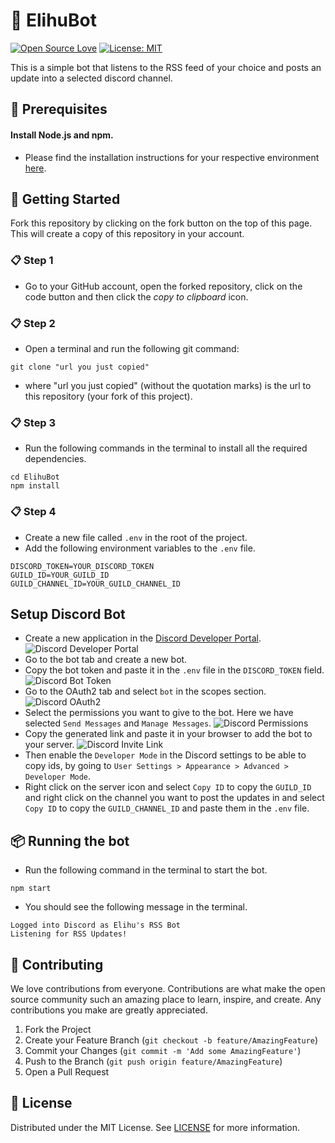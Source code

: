 # 🤖 ElihuBot

[![Open Source Love](https://firstcontributions.github.io/open-source-badges/badges/open-source-v1/open-source.svg)](https://github.com/firstcontributions/open-source-badges)
[![License: MIT](https://img.shields.io/badge/License-MIT-green.svg)](https://opensource.org/licenses/MIT)

This is a simple bot that listens to the RSS feed of your choice and posts an update into a selected discord channel.

## 📝 Prerequisites
#### Install Node.js and npm.
- Please find the installation instructions for your respective environment [here](https://www.digitalocean.com/community/tutorial_collections/how-to-install-node-js).

## 🚀 Getting Started
Fork this repository by clicking on the fork button on the top of this page. This will create a copy of this repository in your account.

### 📋 Step 1
- Go to your GitHub account, open the forked repository, click on the code button and then click the _copy to clipboard_ icon.

### 📋 Step 2
- Open a terminal and run the following git command:
```
git clone "url you just copied"
```
- where "url you just copied" (without the quotation marks) is the url to this repository (your fork of this project).

### 📋 Step 3
- Run the following commands in the terminal to install all the required dependencies.
```
cd ElihuBot
npm install
```
### 📋 Step 4
- Create a new file called `.env` in the root of the project.
- Add the following environment variables to the `.env` file.
```
DISCORD_TOKEN=YOUR_DISCORD_TOKEN
GUILD_ID=YOUR_GUILD_ID
GUILD_CHANNEL_ID=YOUR_GUILD_CHANNEL_ID
```
## Setup Discord Bot
- Create a new application in the [Discord Developer Portal](https://discord.com/developers/applications).
![Discord Developer Portal](https://i.imgur.com/IESJttn.png)
- Go to the bot tab and create a new bot.
- Copy the bot token and paste it in the `.env` file in the `DISCORD_TOKEN` field.
![Discord Bot Token](https://i.imgur.com/1G8kQYX.png)
- Go to the OAuth2 tab and select `bot` in the scopes section.
![Discord OAuth2](https://i.imgur.com/kEuipiK.png)
- Select the permissions you want to give to the bot. Here we have selected `Send Messages` and `Manage Messages`.
![Discord Permissions](https://i.imgur.com/1MH188C.png)
- Copy the generated link and paste it in your browser to add the bot to your server.
![Discord Invite Link](https://i.imgur.com/wXxKxDv.png)
- Then enable the `Developer Mode` in the Discord settings to be able to copy ids, by going to `User Settings > Appearance > Advanced > Developer Mode`.
- Right click on the server icon and select `Copy ID` to copy the `GUILD_ID` and right click on the channel you want to post the updates in and select `Copy ID` to copy the `GUILD_CHANNEL_ID` and paste them in the `.env` file.

## 📦 Running the bot
- Run the following command in the terminal to start the bot.
```
npm start
```
- You should see the following message in the terminal.
```
Logged into Discord as Elihu's RSS Bot
Listening for RSS Updates!
```

## 📖 Contributing
We love contributions from everyone. Contributions are what make the open source community such an amazing place to learn, inspire, and create. Any contributions you make are greatly appreciated.

1. Fork the Project
2. Create your Feature Branch (`git checkout -b feature/AmazingFeature`)
3. Commit your Changes (`git commit -m 'Add some AmazingFeature'`)
4. Push to the Branch (`git push origin feature/AmazingFeature`)
5. Open a Pull Request

## 📃 License
Distributed under the MIT License. See [LICENSE](https://github.com/markrmessmore/ElihuBot/blob/main/LICENSE) for more information.
